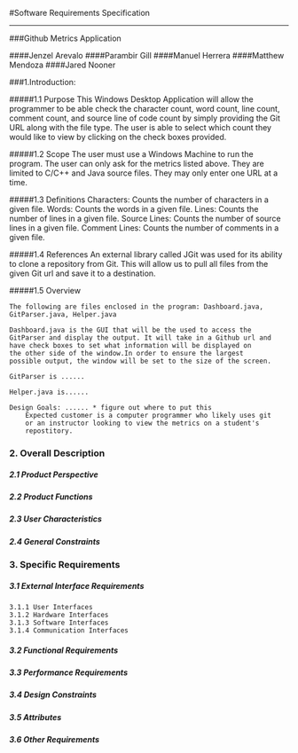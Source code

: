 #Software Requirements Specification

--- 

###Github Metrics Application


####Jenzel Arevalo
####Parambir Gill
####Manuel Herrera
####Matthew Mendoza
####Jared Nooner

###1.Introduction:

#####1.1 Purpose
    This Windows Desktop Application will allow the programmer to
    be able check the character count, word count, line count, comment
    count, and source line of code count by simply providing the
    Git URL along with the file type. The user is able to select
    which count they would like to view by clicking on the check boxes provided.

#####1.2 Scope
    The user must use a Windows Machine to run the program. 
    The user can only ask for the metrics listed above. They are
    limited to C/C++ and Java source files. They may only enter one 
    URL at a time.
    
#####1.3 Definitions
    Characters: Counts the number of characters in a given file.
    Words: Counts the words in a given file.
    Lines: Counts the number of lines in a given file.
    Source Lines: Counts the number of source lines in a given file.
    Comment Lines: Counts the number of comments in a given file.

#####1.4 References
    An external library called JGit was used for its ability to clone a
    repository from Git. This will allow us to pull all files from the given
    Git url and save it to a destination. 
    
#####1.5 Overview

    The following are files enclosed in the program: Dashboard.java, GitParser.java, Helper.java

    Dashboard.java is the GUI that will be the used to access the
    GitParser and display the output. It will take in a Github url and
    have check boxes to set what information will be displayed on
    the other side of the window.In order to ensure the largest
    possible output, the window will be set to the size of the screen.
    
    GitParser is ......
    
    Helper.java is......
    
    Design Goals: ...... * figure out where to put this
        Expected customer is a computer programmer who likely uses git
        or an instructor looking to view the metrics on a student's
        repostitory.

### 2. Overall Description
##### 2.1 Product Perspective
##### 2.2 Product Functions
##### 2.3 User Characteristics
##### 2.4 General Constraints

### 3. Specific Requirements
##### 3.1 External Interface Requirements
    3.1.1 User Interfaces
    3.1.2 Hardware Interfaces
    3.1.3 Software Interfaces
    3.1.4 Communication Interfaces
##### 3.2 Functional Requirements
##### 3.3 Performance Requirements
##### 3.4 Design Constraints
##### 3.5 Attributes
##### 3.6 Other Requirements
